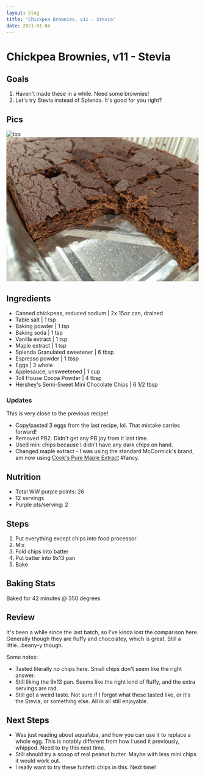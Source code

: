 ```yaml
---
layout: blog
title: "Chickpea Brownies, v11 - Stevia"
date: 2021-01-04
---
```


# Chickpea Brownies, v11 - Stevia
## Goals
1. Haven't made these in a while. Need some brownies!
2. Let's try Stevia instead of Splenda. It's good for you right?

## Pics
![top](/assets/recipes/chickpea-11-top.jpg)
![closeup](/assets/recipes/chickpea-11-close.jpg)

## Ingredients

- Canned chickpeas, reduced sodium | 2x 15oz can, drained
- Table salt | 1 tsp
- Baking powder | 1 tsp
- Baking soda | 1 tsp
- Vanilla extract | 1 tsp
- Maple extract | 1 tsp
- Splenda Granulated sweetener | 6 tbsp
- Espresso powder | 1 tbsp
- Eggs | 3 whole
- Applesauce, unsweetened | 1 cup
- Toll House Cocoa Powder | 4 tbsp
- Hershey's Semi-Sweet Mini Chocolate Chips | 6 1/2 tbsp

### Updates
This is very close to the previous recipe!
- Copy/pasted 3 eggs from the last recipe, lol. That mistake carries forward!
- Removed PB2. Didn't get any PB joy from it last time.
- Used mini chips because I didn't have any dark chips on hand.
- Changed maple extract - I was using the standard McCormick's brand, am now using [Cook's Pure Maple Extract](https://amzn.to/2LiRs8L) #fancy.

## Nutrition
- Total WW purple points: 26
- 12 servings
- Purple pts/serving: 2

## Steps
1. Put everything except chips into food processor
2. Mix
3. Fold chips into batter
4. Put batter into 9x13 pan
5. Bake

## Baking Stats
Baked for 42 minutes @ 350 degrees

## Review
It's been a while since the last batch, so I've kinda lost the comparison here. Generally though they are fluffy and chocolatey, which is great. Still a little...beany-y though.

Some notes:
- Tasted literally no chips here. Small chips don't seem like the right answer.
- Still liking the 9x13 pan. Seems like the right kind of fluffy, and the extra servings are rad.
- Still got a weird taste. Not sure if I forgot what these tasted like, or it's the Stevia, or something else. All in all still enjoyable.

## Next Steps
* Was just reading about aquafaba, and how you can use it to replace a whole egg. This is notably different from how I used it previously, whipped. Need to try this next time.
* Still should try a scoop of real peanut butter. Maybe with less mini chips it would work out.
* I really want to try these funfetti chips in this. Next time!
